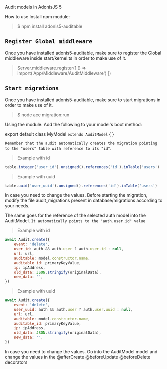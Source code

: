 Audit models in AdonisJS 5

How to use
Install npm module:

> $ npm install adonis5-auditable

## `Register Global middleware`

Once you have installed adonis5-auditable, make sure to register the Global middleware inside start/kernel.ts in order to make use of it.

> Server.middleware.register([ () => import('App/Middleware/AuditMiddleware') ])

## `Start migrations`

Once you have installed adonis5-auditable, make sure to start migrations in order to make use of it.

> $ node ace migration:run


Using the module:
Add the following to your model's boot method:

export default class MyModel `extends AuditModel` {
}

`Remember that the audit automatically creates the migration pointing to the "users" table with reference to its "id"`.


> Example with id

```js 
table.integer('user_id').unsigned().references('id').inTable('users')
```

> Example with uuid 
 
```js 
table.uuid('user_uuid').unsigned().references('id').inTable('users')
```

In case you need to change the values. Before starting the migration, modify the file audit_migrations present in database/migrations according to your needs.

The same goes for the reference of the selected auth model into the AuditModel. `It automatically points to the "auth.user.id" value`

> Example with id

```js
await Audit.create({
    event: 'delete',
    user_id: auth && auth.user ? auth.user.id : null,
    url: url,
    auditable: model.constructor.name,
    auditable_id: primaryKeyValue,
    ip: ipAddress,
    old_data: JSON.stringify(originalData),
    new_data: '',
})
```

> Example with uuid

```js
await Audit.create({
    event: 'delete',
    user_uuid: auth && auth.user ? auth.user.uuid : null,
    url: url,
    auditable: model.constructor.name,
    auditable_id: primaryKeyValue,
    ip: ipAddress,
    old_data: JSON.stringify(originalData),
    new_data: '',
})
```

In case you need to change the values. Go into the AuditModel model and change the values in the @afterCreate @beforeUpdate @beforeDelete decorators



